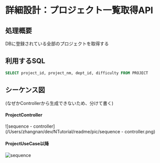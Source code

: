 # 詳細設計：プロジェクト一覧取得API

## 処理概要

DBに登録されている全部のプロジェクトを取得する

## 利用するSQL

```SQL
SELECT project_id, project_nm, dept_id, difficulty FROM PROJECT
```

## シーケンス図

(なぜかControllerから生成できないため、分けて書く)

#### ProjectController

![sequence - controller](/Users/zhangnan/dev/NTutorial/readme/pic/sequence - controller.png)

#### ProjectUseCase以降

![sequence](/Users/zhangnan/dev/NTutorial/readme/pic/sequence.png)

